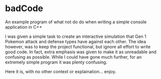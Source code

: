 # badCode
An example program of what not do do when writing a simple console application in C++

I was given a simple task to create an interactive simulation that Gen 1 Pokemon attack and defense types have against each other. The idea however, was to keep the project functional, but ignore all effort to write good code.  In fact, extra emphasis was given to make it as unreadable and confusing as possible. While I could have gone much further, for an extremely simple program it was plenty confusing.

Here it is, with no other context or explaination... enjoy.
